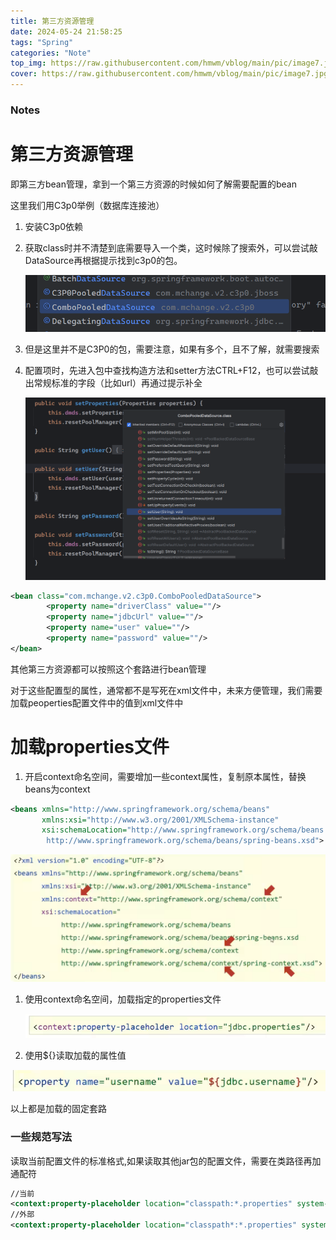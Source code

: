 ```yaml
---
title: 第三方资源管理
date: 2024-05-24 21:58:25
tags: "Spring"
categories: "Note"
top_img: https://raw.githubusercontent.com/hmwm/vblog/main/pic/image7.jpg
cover: https://raw.githubusercontent.com/hmwm/vblog/main/pic/image7.jpg
---
```

### Notes

# 第三方资源管理

即第三方bean管理，拿到一个第三方资源的时候如何了解需要配置的bean

这里我们用C3p0举例（数据库连接池）

1. 安装C3p0依赖
2. 获取class时并不清楚到底需要导入一个类，这时候除了搜索外，可以尝试敲DataSource再根据提示找到c3p0的包。
    
    ![](https://raw.githubusercontent.com/hmwm/vblog/main/pic/importBean.png)
    
3. 但是这里并不是C3P0的包，需要注意，如果有多个，且不了解，就需要搜索
4. 配置项时，先进入包中查找构造方法和setter方法CTRL+F12，也可以尝试敲出常规标准的字段（比如url）再通过提示补全
    
    ![Untitled](https://raw.githubusercontent.com/hmwm/vblog/main/pic/selectBean.png)
    

```xml
<bean class="com.mchange.v2.c3p0.ComboPooledDataSource">
        <property name="driverClass" value=""/>
        <property name="jdbcUrl" value=""/>
        <property name="user" value=""/>
        <property name="password" value=""/>
</bean>
```

其他第三方资源都可以按照这个套路进行bean管理

对于这些配置型的属性，通常都不是写死在xml文件中，未来方便管理，我们需要加载peoperties配置文件中的值到xml文件中

# 加载properties文件

1. 开启context命名空间，需要增加一些context属性，复制原本属性，替换beans为context

```xml
<beans xmlns="http://www.springframework.org/schema/beans"
       xmlns:xsi="http://www.w3.org/2001/XMLSchema-instance"
       xsi:schemaLocation="http://www.springframework.org/schema/beans
        http://www.springframework.org/schema/beans/spring-beans.xsd">
```

![Untitled](https://raw.githubusercontent.com/hmwm/vblog/main/pic/Contextxml.png)

1. 使用context命名空间，加载指定的properties文件
    
    ![Untitled](https://raw.githubusercontent.com/hmwm/vblog/main/pic/context.png)
    
2. 使用${}读取加载的属性值

![Untitled](https://raw.githubusercontent.com/hmwm/vblog/main/pic/properties.png)

以上都是加载的固定套路

### 一些规范写法

读取当前配置文件的标准格式,如果读取其他jar包的配置文件，需要在类路径再加通配符

```xml
//当前
<context:property-placeholder location="classpath:*.properties" system-properties-mode="NEVER">
//外部
<context:property-placeholder location="classpath*:*.properties" system-properties-mode="NEVER">
```

